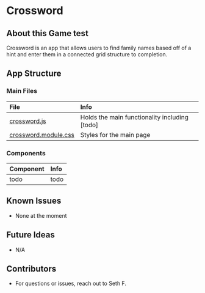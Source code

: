 # Crossword

## About this Game test

Crossword is an app that allows users to find family names based off of a hint and enter them in a connected grid structure to completion.

## App Structure

### Main Files
| File    | Info   |
|:------------ |:------ |
| [crossword.js](../src/pages/crossword.js) | Holds the main functionality including [todo] |
| [crossword.module.css](../src/styles/crossword.module.css) | Styles for the main page |

### Components
| Component    | Info   |
|:------------ |:------ |
| todo | todo |

## Known Issues
 - None at the moment

## Future Ideas
 - N/A

## Contributors
 - For questions or issues, reach out to Seth F.
